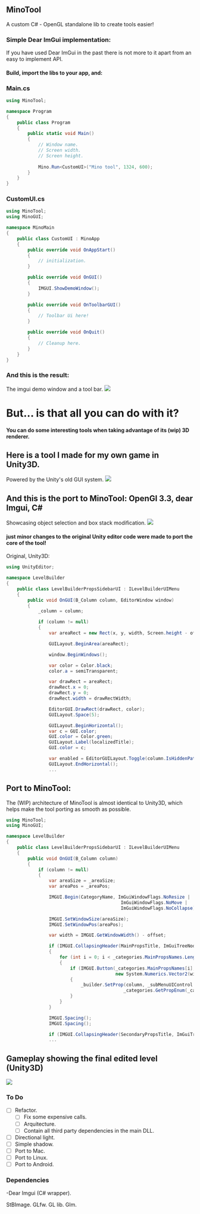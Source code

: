 ## MinoTool
A custom C# - OpenGL standalone lib to create tools easier!

### Simple Dear ImGui implementation: 
If you have used Dear ImGui in the past there is not more to it apart from an easy to implement API. 
#### Build, import the libs to your app, and: 

### Main.cs
```c#
using MinoTool;

namespace Program
{
    public class Program 
    {
        public static void Main()
        {
            // Window name.
            // Screen width.
            // Screen height.
            
            Mino.Run<CustomUI>("Mino tool", 1324, 600);
        }
    }
}
```

### CustomUI.cs
```c#
using MinoTool;
using MinoGUI;

namespace MinoMain
{
    public class CustomUI : MinoApp
    {
        public override void OnAppStart() 
        {
            // initialization.
        }

        public override void OnGUI()
        {
            IMGUI.ShowDemoWindow();
        }

        public override void OnToolbarGUI()
        {
            // Toolbar Ui here!
        }

        public override void OnQuit() 
        {
            // Cleanup here.
        }
    }
}
```
### And this is the result:
The imgui demo window and a tool bar.
![](readmefiles/basic.png)

# But... is that all you can do with it? 

#### You can do some interesting tools when taking advantage of its (wip) 3D renderer.
## Here is a tool I made for my own game in Unity3D. 
Powered by the Unity's old GUI system.
![](readmefiles/unity3D_original_tool.gif)

## And this is the port to MinoTool:  OpenGl 3.3, dear Imgui, C#
Showcasing object selection and box stack modification.
![](readmefiles/standalone_tool_3d.gif)

#### just minor changes to the original Unity editor code were made to port the core of the tool!
Original, Unity3D:

```c#
using UnityEditor;

namespace LevelBuilder
{
    public class LevelBuilderPropsSidebarUI : ILevelBuilderUIMenu
    {
        public void OnGUI(B_Column column, EditorWindow window)
        {
            _column = column;

            if (column != null)
            {
                var areaRect = new Rect(x, y, width, Screen.height - offsetHeigh);

                GUILayout.BeginArea(areaRect);

                window.BeginWindows();

                var color = Color.black;
                color.a = semiTransparent;

                var drawRect = areaRect;
                drawRect.x = 0;
                drawRect.y = 0;
                drawRect.width = drawRectWidth;

                EditorGUI.DrawRect(drawRect, color);
                GUILayout.Space(5);

                GUILayout.BeginHorizontal();
                var c = GUI.color;
                GUI.color = Color.green;
                GUILayout.Label(localizedTitle);
                GUI.color = c;

                var enabled = EditorGUILayout.Toggle(column.IsHiddenPathEnabled);
                GUILayout.EndHorizontal();
                ...

```
## Port to MinoTool:
The (WIP) architecture of MinoTool is almost identical to Unity3D, which helps make the tool porting as smooth as possible.

```c#
using MinoTool;
using MinoGUI;

namespace LevelBuilder
{
    public class LevelBuilderPropsSidebarUI : ILevelBuilderUIMenu
    {
        public void OnGUI(B_Column column)
        {
            if (column != null)
            {
                var areaSize = _areaSize;
                var areaPos = _areaPos; 

                IMGUI.Begin(CategoryName, ImGuiWindowFlags.NoResize | 
                                           ImGuiWindowFlags.NoMove | 
                                           ImGuiWindowFlags.NoCollapse);

                IMGUI.SetWindowSize(areaSize);
                IMGUI.SetWindowPos(areaPos);

                var width = IMGUI.GetWindowWidth() - offset;

                if (IMGUI.CollapsingHeader(MainPropsTitle, ImGuiTreeNodeFlags.DefaultOpen))
                {
                    for (int i = 0; i < _categories.MainPropsNames.Length; i++)
                    {
                        if (IMGUI.Button(_categories.MainPropsNames[i], 
                                         new System.Numerics.Vector2(width, height)))
                        {
                            _builder.SetProp(column, _subMenuUIControl.Container, 
                                            _categories.GetPropEnum(_categories.MainPropsNames[i]));
                        }
                    }
                }

                IMGUI.Spacing();
                IMGUI.Spacing();

                if (IMGUI.CollapsingHeader(SecondaryPropsTitle, ImGuiTreeNodeFlags.DefaultOpen))
                ...
```
## Gameplay showing the final edited level (Unity3D)
![](readmefiles/level_gameplay.gif)

### To Do
- [ ] Refactor.
   - [ ] Fix some expensive calls.
   - [ ] Arquitecture.
   - [ ] Contain all third party dependencies in the main DLL.
- [ ] Directional light.
- [ ] Simple shadow.
- [ ] Port to Mac.
- [ ] Port to Linux.
- [ ] Port to Android.

### Dependencies
-Dear Imgui (C# wrapper).

StBImage.
GLfw.
GL lib.
Glm.
